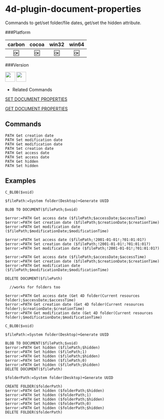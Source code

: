 4d-plugin-document-properties
=============================

Commands to get/set folder/file dates, get/set the hidden attribute.

###Platform

| carbon | cocoa | win32 | win64 |
|:------:|:-----:|:---------:|:---------:|
|🆗|🆗|🆗|🆗|

###Version

<img src="https://cloud.githubusercontent.com/assets/1725068/18940649/21945000-8645-11e6-86ed-4a0f800e5a73.png" width="32" height="32" /> <img src="https://cloud.githubusercontent.com/assets/1725068/18940648/2192ddba-8645-11e6-864d-6d5692d55717.png" width="32" height="32" />

* Related Commands

[SET DOCUMENT PROPERTIES](http://doc.4d.com/4Dv16/4D/16/SET-DOCUMENT-PROPERTIES.301-3036736.en.html)

[GET DOCUMENT PROPERTIES](http://doc.4d.com/4Dv16/4D/16/GET-DOCUMENT-PROPERTIES.301-3036712.en.html)

Commands
---

```
PATH Get creation date
PATH Set modification date
PATH Get modification date
PATH Set creation date
PATH Get access date
PATH Set access date
PATH Get hidden
PATH Set hidden
```

Examples
---

```
C_BLOB($void)

$filePath:=System folder(Desktop)+Generate UUID

BLOB TO DOCUMENT($filePath;$void)

$error:=PATH Get access date ($filePath;$accessDate;$accessTime)
$error:=PATH Get creation date ($filePath;$creationDate;$creationTime)
$error:=PATH Get modification date ($filePath;$modificationDate;$modificationTime)

$error:=PATH Set access date ($filePath;!2001-01-01!;?01:01:01?)
$error:=PATH Set creation date ($filePath;!2001-01-01!;?01:01:01?)
$error:=PATH Set modification date ($filePath;!2001-01-01!;?01:01:01?)

$error:=PATH Get access date ($filePath;$accessDate;$accessTime)
$error:=PATH Get creation date ($filePath;$creationDate;$creationTime)
$error:=PATH Get modification date ($filePath;$modificationDate;$modificationTime)

DELETE DOCUMENT($filePath)

  //works for folders too

$error:=PATH Get access date (Get 4D folder(Current resources folder);$accessDate;$accessTime)
$error:=PATH Get creation date (Get 4D folder(Current resources folder);$creationDate;$creationTime)
$error:=PATH Get modification date (Get 4D folder(Current resources folder);$modificationDate;$modificationTime)
```

```
C_BLOB($void)

$filePath:=System folder(Desktop)+Generate UUID

BLOB TO DOCUMENT($filePath;$void)
$error:=PATH Get hidden ($filePath;$hidden)
$error:=PATH Set hidden ($filePath;1)
$error:=PATH Get hidden ($filePath;$hidden)
$error:=PATH Set hidden ($filePath;0)
$error:=PATH Get hidden ($filePath;$hidden)
DELETE DOCUMENT($filePath)

$folderPath:=System folder(Desktop)+Generate UUID

CREATE FOLDER($folderPath)
$error:=PATH Get hidden ($folderPath;$hidden)
$error:=PATH Set hidden ($folderPath;1)
$error:=PATH Get hidden ($folderPath;$hidden)
$error:=PATH Set hidden ($folderPath;0)
$error:=PATH Get hidden ($folderPath;$hidden)
DELETE FOLDER($folderPath)
```
